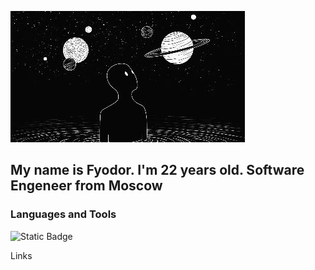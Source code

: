 ![Header](https://github.com/Goodthey/Goodthey/blob/main/assets/fool-moon-night.jpg)

## My name is Fyodor. I'm 22 years old. Software Engeneer from Moscow

### Languages and Tools

![Static Badge](https://img.shields.io/badge/html5-black?style=for-the-badge&logo=html5&logoColor=%23E34F26)

Links
